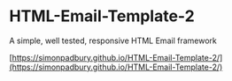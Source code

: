 # HTML-Email-Template-2
A simple, well tested, responsive HTML Email framework

[https://simonpadbury.github.io/HTML-Email-Template-2/](https://simonpadbury.github.io/HTML-Email-Template-2/)
